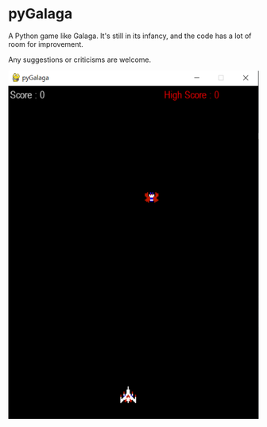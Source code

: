# pyGalaga

A Python game like Galaga.
It's still in its infancy, and the code has a lot of room for improvement.

Any suggestions or criticisms are welcome.

![pyGalaga](https://github.com/sang416/pyGalaga/blob/main/screen_shot.png?raw=true "pyGalaga")
